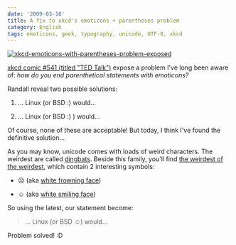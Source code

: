 ```yaml
---
date: '2009-03-18'
title: A fix to xkcd's emoticons + parentheses problem
category: English
tags: emoticons, geek, typography, unicode, UTF-8, xkcd
---
```


[![xkcd-emoticons-with-parentheses-problem-exposed]({attach}xkcd-emoticons-with-parentheses-problem-exposed.png)](https://xkcd.com/541/)

[xkcd comic #541 (titled "TED Talk")](https://xkcd.com/541/) expose a problem I've long been aware of: _how do you end parenthetical statements with emoticons?_

Randall reveal two possible solutions:

1. ... Linux (or BSD :) would...

1. ... Linux (or BSD :) ) would...

Of course, none of these are acceptable! But today, I think I've found the definitive solution...

As you may know, unicode comes with loads of weird characters. The weirdest are called [dingbats](https://wikipedia.org/wiki/Dingbat). Beside this family, you'll find [the weirdest of the weirdest](https://wikipedia.org/wiki/Miscellaneous_Symbols), which contain 2 interesting symbols:

- ☹ (aka [white frowning face](https://www.fileformat.info/info/unicode/char/2639/index.htm))

- ☺ (aka [white smiling face](https://www.fileformat.info/info/unicode/char/263a/index.htm))

So using the latest, our statement become:

> ... Linux (or BSD ☺) would...

Problem solved! :D
